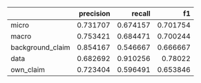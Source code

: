 |                  |   precision |   recall |       f1 |
|:-----------------|------------:|---------:|---------:|
| micro            |    0.731707 | 0.674157 | 0.701754 |
| macro            |    0.753421 | 0.684471 | 0.700244 |
| background_claim |    0.854167 | 0.546667 | 0.666667 |
| data             |    0.682692 | 0.910256 | 0.78022  |
| own_claim        |    0.723404 | 0.596491 | 0.653846 |